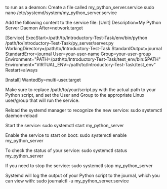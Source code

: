 to run as a deamon:
Create a file called my_python_server.service
sudo nano /etc/systemd/system/my_python_server.service

Add the following content to the service file:
[Unit]
Description=My Python Server Daemon
After=network.target

[Service]
ExecStart=/path/to/Introductory-Test-Task/env/bin/python /path/to/Introductory-Test-Task/py_server/server.py
WorkingDirectory=/path/to/Introductory-Test-Task
StandardOutput=journal
StandardError=journal
User=your-user-name
Group=your-user-group
Environment="PATH=/path/to/Introductory-Test-Task/test_env/bin:$PATH"
Environment="VIRTUAL_ENV=/path/to/Introductory-Test-Task/test_env"
Restart=always

[Install]
WantedBy=multi-user.target

Make sure to replace /path/to/your/script.py with the actual path to your Python script, and set the User and Group to the appropriate Linux user/group that will run the service.

Reload the systemd manager to recognize the new service:
sudo systemctl daemon-reload

Start the service:
sudo systemctl start my_python_server

Enable the service to start on boot:
sudo systemctl enable my_python_server

To check the status of your service:
sudo systemctl status my_python_server

If you need to stop the service:
sudo systemctl stop my_python_server

Systemd will log the output of your Python script to the journal, which you can view with:
sudo journalctl -u my_python_server.service
